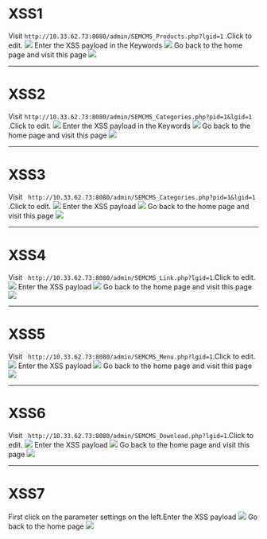 # XSS1

Visit `http://10.33.62.73:8080/admin/SEMCMS_Products.php?lgid=1` .Click to edit.
![](https://github.com/AvaterXXX/SEMCMS/blob/master/image/XSS1.png)
Enter the XSS payload in the Keywords
![](https://github.com/AvaterXXX/SEMCMS/blob/master/image/XSS1-1.png)
Go back to the home page and visit this page
![](https://github.com/AvaterXXX/SEMCMS/blob/master/image/XSS1-2.png)

-------------------------
# XSS2

Visit `http://10.33.62.73:8080/admin/SEMCMS_Categories.php?pid=1&lgid=1` .Click to edit.
![](https://github.com/AvaterXXX/SEMCMS/blob/master/image/XSS2-1.png)
Enter the XSS payload in the Keywords
![](https://github.com/AvaterXXX/SEMCMS/blob/master/image/XSS2-2.png)
Go back to the home page and visit this page
![](https://github.com/AvaterXXX/SEMCMS/blob/master/image/XSS2-3.png)

--------------------------
# XSS3

Visit ` http://10.33.62.73:8080/admin/SEMCMS_Categories.php?pid=1&lgid=1` .Click to edit.
![](https://github.com/AvaterXXX/SEMCMS/blob/master/image/XSS3-1.png)
Enter the XSS payload
![](https://github.com/AvaterXXX/SEMCMS/blob/master/image/XSS3-2.png)
Go back to the home page and visit this page
![](https://github.com/AvaterXXX/SEMCMS/blob/master/image/XSS3-3.png)

---------------------------
# XSS4

Visit ` http://10.33.62.73:8080/admin/SEMCMS_Link.php?lgid=1`.Click to edit.
![](https://github.com/AvaterXXX/SEMCMS/blob/master/image/XSS4-1.png)
Enter the XSS payload
![](https://github.com/AvaterXXX/SEMCMS/blob/master/image/XSS4-2.png)
Go back to the home page and visit this page
![](https://github.com/AvaterXXX/SEMCMS/blob/master/image/XSS4-3.png)

---------------------------
# XSS5

Visit ` http://10.33.62.73:8080/admin/SEMCMS_Menu.php?lgid=1`.Click to edit.
![](https://github.com/AvaterXXX/SEMCMS/blob/master/image/XSS5-1.png)
Enter the XSS payload
![](https://github.com/AvaterXXX/SEMCMS/blob/master/image/XSS5-3.png)
Go back to the home page and visit this page
![](https://github.com/AvaterXXX/SEMCMS/blob/master/image/XSS5-2.png)

---------------------------
# XSS6

Visit ` http://10.33.62.73:8080/admin/SEMCMS_Download.php?lgid=1`.Click to edit.
![](https://github.com/AvaterXXX/SEMCMS/blob/master/image/XSS6-1.png)
Enter the XSS payload
![](https://github.com/AvaterXXX/SEMCMS/blob/master/image/XSS6-3.png)
Go back to the home page and visit this page
![](https://github.com/AvaterXXX/SEMCMS/blob/master/image/XSS6-2.png)

---------------------------
# XSS7

First click on the parameter settings on the left.Enter the XSS payload 
![](https://github.com/AvaterXXX/SEMCMS/blob/master/image/XSS7-1.png)
Go back to the home page
![](https://github.com/AvaterXXX/SEMCMS/blob/master/image/XSS7-2.png)
